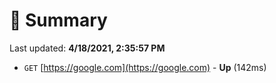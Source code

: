 # 📖 Summary
Last updated: **4/18/2021, 2:35:57 PM**

- `GET` [https://google.com](https://google.com) - **Up** (142ms)
